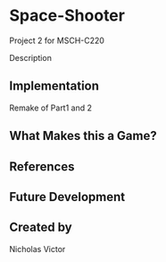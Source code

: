# Space-Shooter
Project 2 for MSCH-C220


Description

## Implementation
Remake of Part1 and 2
## What Makes this a Game?

## References

## Future Development

## Created by
Nicholas Victor

